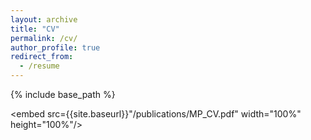```yaml
---
layout: archive
title: "CV"
permalink: /cv/
author_profile: true
redirect_from:
  - /resume
---
```


{% include base_path %}

<embed src={{site.baseurl}}"/publications/MP_CV.pdf" width="100%" height="100%"/>
